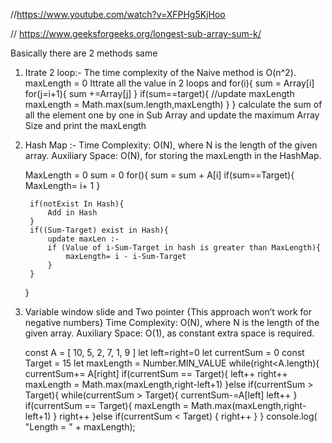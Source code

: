 //https://www.youtube.com/watch?v=XFPHg5KjHoo

// https://www.geeksforgeeks.org/longest-sub-array-sum-k/

Basically there are 2 methods same 
1. Itrate 2 loop:-
     The time complexity of the Naive method is O(n^2).
     maxLength = 0 
     Ittrate all the value in 2 loops and 
     for(i){
         sum = Array[i]
         for(j=i+1){
             sum +=Array[j]
         }
         if(sum==target){
             //update maxLength
             maxLength = Math.max(sum.length,maxLength)
         }
     }
     calculate the sum of all the element one by one in Sub Array and update the maximum Array Size and print the maxLength
2. Hash Map  :- 
    Time Complexity: O(N), where N is the length of the given array.
    Auxiliary Space: O(N), for storing the maxLength in the HashMap.

    MaxLength = 0
    sum = 0
    for(){
        sum = sum + A[i]
        if(sum==Target){
            MaxLength= i+ 1
        }

        if(notExist In Hash){
            Add in Hash
        }
        if((Sum-Target) exist in Hash){
            update maxLen :- 
            if (Value of i-Sum-Target in hash is greater than MaxLength){
                maxLength= i - i-Sum-Target
            }
        }
    }
3. Variable window slide and Two pointer {This approach won’t work for negative numbers}
    Time Complexity: O(N), where N is the length of the given array.
    Auxiliary Space: O(1), as constant extra space is required.

    const A = [ 10, 5, 2, 7, 1, 9 ]
    let left=right=0
    let currentSum = 0
    const Target = 15
    let maxLength = Number.MIN_VALUE
    while(right<A.length){
        currentSum+= A[right]
        if(currentSum == Target){
            left++
            right++
            maxLength = Math.max(maxLength,right-left+1)
        }else if(currentSum > Target){
            while(currentSum > Target){
                currentSum-=A[left]
                left++
            }
            if(currentSum == Target){
                maxLength = Math.max(maxLength,right-left+1)
            }
            right++
        }else if(currentSum < Target) {
            right++
        }
    }
    console.log( "Length = "
        + maxLength);
